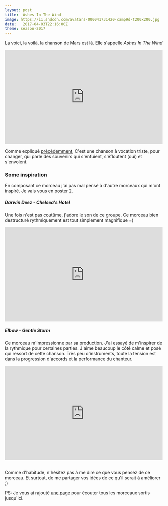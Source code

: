 ```yaml
---
layout: post
title:  Ashes In The Wind
image: https://i1.sndcdn.com/avatars-000041731420-camp9d-t200x200.jpg
date:   2017-04-03T22:16:00Z
theme: season-2017
---
```


La voici, la voilà, la chanson de Mars est là. Elle s'appelle _Ashes In The Wind_


<iframe width="100%" height="300" scrolling="no" frameborder="no" src="https://w.soundcloud.com/player/?url=https%3A//api.soundcloud.com/tracks/315949297&amp;color=ff5500&amp;auto_play=false&amp;hide_related=false&amp;show_comments=true&amp;show_user=true&amp;show_reposts=false&amp;visual=true"></iframe>

Comme expliqué [précédemment]({{page.previous.url}}), C'est une chanson à vocation triste, pour changer,
qui parle des souvenirs qui s'enfuient, s'éfloutent (oui) et s'envolent.

### Some inspiration

En composant ce morceau j'ai pas mal pensé à d'autre morceaux qui m'ont inspiré. Je vais vous en poster 2.

##### Darwin Deez - Chelsea's Hotel

Une fois n'est pas coutûme, j'adore le son de ce groupe. Ce morceau bien destructuré rythmiquement
est tout simplement magnifique =)

<iframe width="100%" height="300" src="https://www.youtube.com/embed/el-aWzAJMVk" frameborder="0" allowfullscreen></iframe>
<br/>

##### Elbow - Gentle Storm

Ce morceau m'impressionne par sa production. J'ai essayé de m'inspirer de
la rythmique pour certaines parties. J'aime beaucoup le côté calme et posé
qui ressort de cette chanson. Très peu d'instruments, toute la tension est
dans la progression d'accords et la performance du chanteur.

<iframe width="100%" height="300" src="https://www.youtube.com/embed/ONQ25RW585w" frameborder="0" allowfullscreen></iframe>
<br/>
<br/>


Comme d'habitude, n'hésitez pas à me dire ce que vous pensez de ce morceau.
Et surtout, de me partager vos idées de ce qu'il serait à améliorer ;)


PS: Je vous ai rajouté [une page](/album.html) pour écouter tous les morceaux sortis jusqu'ici.
